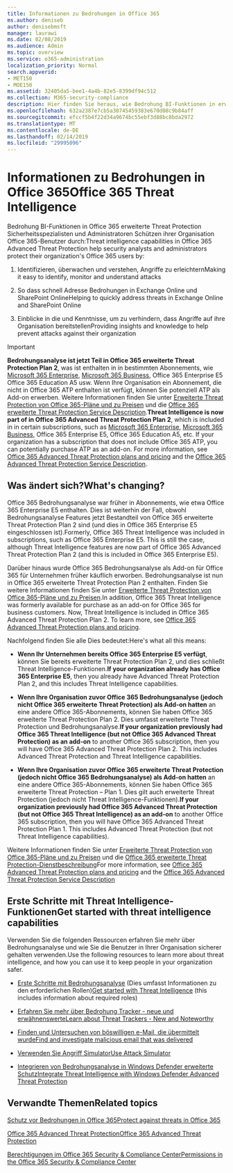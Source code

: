 ```yaml
---
title: Informationen zu Bedrohungen in Office 365
ms.author: deniseb
author: denisebmsft
manager: laurawi
ms.date: 02/08/2019
ms.audience: Admin
ms.topic: overview
ms.service: o365-administration
localization_priority: Normal
search.appverid:
- MET150
- MOE150
ms.assetid: 32405da5-bee1-4a4b-82e5-8399df94c512
ms.collection: M365-security-compliance
description: Hier finden Sie heraus, wie Bedrohung BI-Funktionen in erweiterten Schutz können Sie die Recherchieren Gefahren für Ihre Organisation, reagieren Sie auf Schadsoftware, Phishing und andere Angriffe, die Office 365 in Ihrem Auftrag erkannt hat, und suchen Sie nach Bedrohung Indikatoren.
ms.openlocfilehash: 632a2387e7cb5a30745459383e670d08c9b84aff
ms.sourcegitcommit: efccf5b4f22d34a9674bc55ebf3d88bc8bda2972
ms.translationtype: MT
ms.contentlocale: de-DE
ms.lasthandoff: 02/14/2019
ms.locfileid: "29995096"
---
```

# <a name="office-365-threat-intelligence"></a><span data-ttu-id="fa669-103">Informationen zu Bedrohungen in Office 365</span><span class="sxs-lookup"><span data-stu-id="fa669-103">Office 365 Threat Intelligence</span></span>

<span data-ttu-id="fa669-104">Bedrohung BI-Funktionen in Office 365 erweiterte Threat Protection Sicherheitsspezialisten und Administratoren Schützen ihrer Organisation Office 365-Benutzer durch:</span><span class="sxs-lookup"><span data-stu-id="fa669-104">Threat intelligence capabilities in Office 365 Advanced Threat Protection help security analysts and administrators protect their organization's Office 365 users by:</span></span>
  
1. <span data-ttu-id="fa669-105">Identifizieren, überwachen und verstehen, Angriffe zu erleichtern</span><span class="sxs-lookup"><span data-stu-id="fa669-105">Making it easy to identify, monitor and understand attacks</span></span>
    
2. <span data-ttu-id="fa669-106">So dass schnell Adresse Bedrohungen in Exchange Online und SharePoint Online</span><span class="sxs-lookup"><span data-stu-id="fa669-106">Helping to quickly address threats in Exchange Online and SharePoint Online</span></span>
    
3. <span data-ttu-id="fa669-107">Einblicke in die und Kenntnisse, um zu verhindern, dass Angriffe auf ihre Organisation bereitstellen</span><span class="sxs-lookup"><span data-stu-id="fa669-107">Providing insights and knowledge to help prevent attacks against their organization</span></span>
    
> [!IMPORTANT]
> <span data-ttu-id="fa669-p101">**Bedrohungsanalyse ist jetzt Teil in Office 365 erweiterte Threat Protection Plan 2**, was ist enthalten in in bestimmten Abonnements, wie [Microsoft 365 Enterprise](https://www.microsoft.com/microsoft-365/enterprise/home), [Microsoft 365 Business](https://www.microsoft.com/microsoft-365/business), Office 365 Enterprise E5 Office 365 Education A5 usw. Wenn Ihre Organisation ein Abonnement, die nicht in Office 365 ATP enthalten ist verfügt, können Sie potenziell ATP als Add-on erwerben. Weitere Informationen finden Sie unter [Erweiterte Threat Protection von Office 365-Pläne und zu Preisen](https://products.office.com/exchange/advance-threat-protection) und die [Office 365 erweiterte Threat Protection Service Description](https://docs.microsoft.com/en-us/office365/servicedescriptions/office-365-advanced-threat-protection-service-description#whats-new-in-office-365-advanced-threat-protection-atp).</span><span class="sxs-lookup"><span data-stu-id="fa669-p101">**Threat Intelligence is now part of in Office 365 Advanced Threat Protection Plan 2**, which is included in in certain subscriptions, such as [Microsoft 365 Enterprise](https://www.microsoft.com/microsoft-365/enterprise/home), [Microsoft 365 Business](https://www.microsoft.com/microsoft-365/business), Office 365 Enterprise E5, Office 365 Education A5, etc. If your organization has a subscription that does not include Office 365 ATP, you can potentially purchase ATP as an add-on. For more information, see [Office 365 Advanced Threat Protection plans and pricing](https://products.office.com/exchange/advance-threat-protection) and the [Office 365 Advanced Threat Protection Service Description](https://docs.microsoft.com/en-us/office365/servicedescriptions/office-365-advanced-threat-protection-service-description#whats-new-in-office-365-advanced-threat-protection-atp).</span></span> 
  
## <a name="whats-changing"></a><span data-ttu-id="fa669-110">Was ändert sich?</span><span class="sxs-lookup"><span data-stu-id="fa669-110">What's changing?</span></span>

<span data-ttu-id="fa669-p102">Office 365 Bedrohungsanalyse war früher in Abonnements, wie etwa Office 365 Enterprise E5 enthalten. Dies ist weiterhin der Fall, obwohl Bedrohungsanalyse Features jetzt Bestandteil von Office 365 erweiterte Threat Protection Plan 2 sind (und dies in Office 365 Enterprise E5 eingeschlossen ist).</span><span class="sxs-lookup"><span data-stu-id="fa669-p102">Formerly, Office 365 Threat Intelligence was included in subscriptions, such as Office 365 Enterprise E5. This is still the case, although Threat Intelligence features are now part of Office 365 Advanced Threat Protection Plan 2 (and this is included in Office 365 Enterprise E5).</span></span> 

<span data-ttu-id="fa669-p103">Darüber hinaus wurde Office 365 Bedrohungsanalyse als Add-on für Office 365 für Unternehmen früher käuflich erworben. Bedrohungsanalyse ist nun in Office 365 erweiterte Threat Protection Plan 2 enthalten. Finden Sie weitere Informationen finden Sie unter [Erweiterte Threat Protection von Office 365-Pläne und zu Preisen](https://products.office.com/exchange/advance-threat-protection).</span><span class="sxs-lookup"><span data-stu-id="fa669-p103">In addition, Office 365 Threat Intelligence was formerly available for purchase as an add-on for Office 365 for business customers. Now, Threat Intelligence is included in Office 365 Advanced Threat Protection Plan 2. To learn more, see [Office 365 Advanced Threat Protection plans and pricing](https://products.office.com/exchange/advance-threat-protection).</span></span>

<span data-ttu-id="fa669-116">Nachfolgend finden Sie alle Dies bedeutet:</span><span class="sxs-lookup"><span data-stu-id="fa669-116">Here's what all this means:</span></span>

- <span data-ttu-id="fa669-117">**Wenn Ihr Unternehmen bereits Office 365 Enterprise E5 verfügt**, können Sie bereits erweiterte Threat Protection Plan 2, und dies schließt Threat Intelligence-Funktionen.</span><span class="sxs-lookup"><span data-stu-id="fa669-117">**If your organization already has Office 365 Enterprise E5**, then you already have Advanced Threat Protection Plan 2, and this includes Threat Intelligence capabilities.</span></span>

- <span data-ttu-id="fa669-p104">**Wenn Ihre Organisation zuvor Office 365 Bedrohungsanalyse (jedoch nicht Office 365 erweiterte Threat Protection) als Add-on hatten** an eine andere Office 365-Abonnements, können Sie haben Office 365 erweiterte Threat Protection Plan 2. Dies umfasst erweiterte Threat Protection und Bedrohungsanalyse.</span><span class="sxs-lookup"><span data-stu-id="fa669-p104">**If your organization previously had Office 365 Threat Intelligence (but not Office 365 Advanced Threat Protection) as an add-on** to another Office 365 subscription, then you will have Office 365 Advanced Threat Protection Plan 2. This includes Advanced Threat Protection and Threat Intelligence capabilities.</span></span> 

- <span data-ttu-id="fa669-p105">**Wenn Ihre Organisation zuvor Office 365 erweiterte Threat Protection (jedoch nicht Office 365 Bedrohungsanalyse) als Add-on hatten** an eine andere Office 365-Abonnements, können Sie haben Office 365 erweiterte Threat Protection – Plan 1. Dies gilt auch erweiterte Threat Protection (jedoch nicht Threat Intelligence-Funktionen).</span><span class="sxs-lookup"><span data-stu-id="fa669-p105">**If your organization previously had Office 365 Advanced Threat Protection (but not Office 365 Threat Intelligence) as an add-on** to another Office 365 subscription, then you will have Office 365 Advanced Threat Protection Plan 1. This includes Advanced Threat Protection (but not Threat Intelligence capabilities).</span></span>

<span data-ttu-id="fa669-122">Weitere Informationen finden Sie unter [Erweiterte Threat Protection von Office 365-Pläne und zu Preisen](https://products.office.com/exchange/advance-threat-protection) und die [Office 365 erweiterte Threat Protection-Dienstbeschreibung](https://docs.microsoft.com/en-us/office365/servicedescriptions/office-365-advanced-threat-protection-service-description#whats-new-in-office-365-advanced-threat-protection-atp)</span><span class="sxs-lookup"><span data-stu-id="fa669-122">For more information, see [Office 365 Advanced Threat Protection plans and pricing](https://products.office.com/exchange/advance-threat-protection) and the [Office 365 Advanced Threat Protection Service Description](https://docs.microsoft.com/en-us/office365/servicedescriptions/office-365-advanced-threat-protection-service-description#whats-new-in-office-365-advanced-threat-protection-atp)</span></span>

## <a name="get-started-with-threat-intelligence-capabilities"></a><span data-ttu-id="fa669-123">Erste Schritte mit Threat Intelligence-Funktionen</span><span class="sxs-lookup"><span data-stu-id="fa669-123">Get started with threat intelligence capabilities</span></span>

<span data-ttu-id="fa669-124">Verwenden Sie die folgenden Ressourcen erfahren Sie mehr über Bedrohungsanalyse und wie Sie die Benutzer in Ihrer Organisation sicherer gehalten verwenden.</span><span class="sxs-lookup"><span data-stu-id="fa669-124">Use the following resources to learn more about threat intelligence, and how you can use it to keep people in your organization safer.</span></span>
  
- <span data-ttu-id="fa669-125">[Erste Schritte mit Bedrohungsanalyse](get-started-with-ti.md) (Dies umfasst Informationen zu den erforderlichen Rollen)</span><span class="sxs-lookup"><span data-stu-id="fa669-125">[Get started with Threat Intelligence](get-started-with-ti.md) (this includes information about required roles)</span></span> 
    
- [<span data-ttu-id="fa669-126">Erfahren Sie mehr über Bedrohung Tracker - neue und erwähnenswerte</span><span class="sxs-lookup"><span data-stu-id="fa669-126">Learn about Threat Trackers - New and Noteworthy</span></span>](threat-trackers.md)
    
- [<span data-ttu-id="fa669-127">Finden und Untersuchen von böswilligen e-Mail, die übermittelt wurde</span><span class="sxs-lookup"><span data-stu-id="fa669-127">Find and investigate malicious email that was delivered</span></span>](investigate-malicious-email-that-was-delivered.md)
    
- [<span data-ttu-id="fa669-128">Verwenden Sie Angriff Simulator</span><span class="sxs-lookup"><span data-stu-id="fa669-128">Use Attack Simulator</span></span>](attack-simulator.md)
    
- [<span data-ttu-id="fa669-129">Integrieren von Bedrohungsanalyse in Windows Defender erweiterte Schutz</span><span class="sxs-lookup"><span data-stu-id="fa669-129">Integrate Threat Intelligence with Windows Defender Advanced Threat Protection</span></span>](integrate-office-365-ti-with-wdatp.md)
    
## <a name="related-topics"></a><span data-ttu-id="fa669-130">Verwandte Themen</span><span class="sxs-lookup"><span data-stu-id="fa669-130">Related topics</span></span>

[<span data-ttu-id="fa669-131">Schutz vor Bedrohungen in Office 365</span><span class="sxs-lookup"><span data-stu-id="fa669-131">Protect against threats in Office 365</span></span>](protect-against-threats.md)
  
[<span data-ttu-id="fa669-132">Office 365 Advanced Threat Protection</span><span class="sxs-lookup"><span data-stu-id="fa669-132">Office 365 Advanced Threat Protection</span></span>](office-365-atp.md)
  
[<span data-ttu-id="fa669-133">Berechtigungen im Office 365 Security &amp; Compliance Center</span><span class="sxs-lookup"><span data-stu-id="fa669-133">Permissions in the Office 365 Security &amp; Compliance Center</span></span>](permissions-in-the-security-and-compliance-center.md)
  

